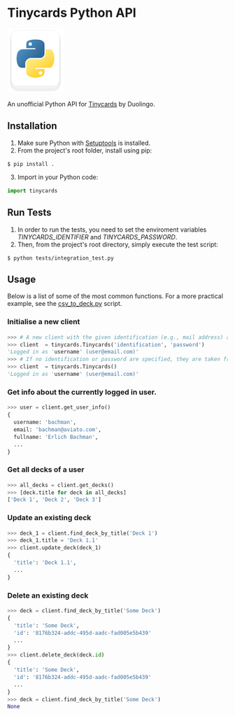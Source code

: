 # Tinycards Python API

<img src="temporary_logo.png" width="128">

An unofficial Python API for [Tinycards](https://tinycards.duolingo.com/) by Duolingo.


## Installation

1. Make sure Python with [Setuptools](https://pypi.python.org/pypi/setuptools) is installed.
2. From the project's root folder, install using pip:
```
$ pip install .
```
3. Import in your Python code:
```python
import tinycards
```

## Run Tests

1. In order to run the tests, you need to set the enviroment variables _TINYCARDS_IDENTIFIER_ and _TINYCARDS_PASSWORD_.
2. Then, from the project's root directory, simply execute the test script:
```
$ python tests/integration_test.py 
```

## Usage

Below is a list of some of the most common functions.
For a more practical example, see the [csv_to_deck.py](https://github.com/floscha/tinycards-python-api/blob/master/examples/csv_to_deck.py) script.

### Initialise a new client

```python
>>> # A new client with the given identification (e.g., mail address) and password.
>>> client  = tinycards.Tinycards('identification', 'password')
'Logged in as 'username' (user@email.com)'
>>> # If no identification or password are specified, they are taken from ENV.
>>> client  = tinycards.Tinycards()
'Logged in as 'username' (user@email.com)'
```

### Get info about the currently logged in user.

```python
>>> user = client.get_user_info()
{
  username: 'bachman',
  email: 'bachman@aviato.com',
  fullname: 'Erlich Bachman',
  ...
}
```

### Get all decks of a user

```python
>>> all_decks = client.get_decks()
>>> [deck.title for deck in all_decks]
['Deck 1', 'Deck 2', 'Deck 3']
```

### Update an existing deck

```python
>>> deck_1 = client.find_deck_by_title('Deck 1')
>>> deck_1.title = 'Deck 1.1'
>>> client.update_deck(deck_1)
{
  'title': 'Deck 1.1',
  ...
}
```

### Delete an existing deck

```python
>>> deck = client.find_deck_by_title('Some Deck')
{
  'title': 'Some Deck',
  'id': '8176b324-addc-495d-aadc-fad005e5b439'
  ...
}
>>> client.delete_deck(deck.id)
{
  'title': 'Some Deck',
  'id': '8176b324-addc-495d-aadc-fad005e5b439'
  ...
}
>>> deck = client.find_deck_by_title('Some Deck')
None
```
